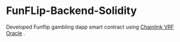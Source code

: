# FunFLip-Backend-Solidity
Developed Funflip gambling dapp smart contract using [Chainlink VRF Oracle](https://docs.chain.link/docs/chainlink-vrf) .
